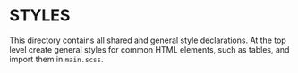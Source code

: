 # STYLES

This directory contains all shared and general style declarations. At the top
level create general styles for common HTML elements, such as tables, and import
them in `main.scss`.
